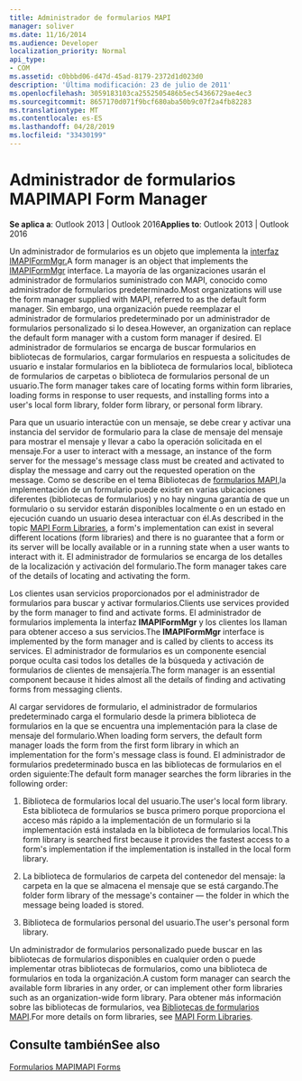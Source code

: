 ```yaml
---
title: Administrador de formularios MAPI
manager: soliver
ms.date: 11/16/2014
ms.audience: Developer
localization_priority: Normal
api_type:
- COM
ms.assetid: c0bbbd06-d47d-45ad-8179-2372d1d023d0
description: 'Última modificación: 23 de julio de 2011'
ms.openlocfilehash: 3059183103ca2552505486b5ec54366729ae4ec3
ms.sourcegitcommit: 8657170d071f9bcf680aba50b9c07f2a4fb82283
ms.translationtype: MT
ms.contentlocale: es-ES
ms.lasthandoff: 04/28/2019
ms.locfileid: "33430199"
---
```

# <a name="mapi-form-manager"></a><span data-ttu-id="dd474-103">Administrador de formularios MAPI</span><span class="sxs-lookup"><span data-stu-id="dd474-103">MAPI Form Manager</span></span>

  
  
<span data-ttu-id="dd474-104">**Se aplica a**: Outlook 2013 | Outlook 2016</span><span class="sxs-lookup"><span data-stu-id="dd474-104">**Applies to**: Outlook 2013 | Outlook 2016</span></span> 
  
<span data-ttu-id="dd474-105">Un administrador de formularios es un objeto que implementa la [interfaz IMAPIFormMgr.](imapiformmgriunknown.md)</span><span class="sxs-lookup"><span data-stu-id="dd474-105">A form manager is an object that implements the [IMAPIFormMgr](imapiformmgriunknown.md) interface.</span></span> <span data-ttu-id="dd474-106">La mayoría de las organizaciones usarán el administrador de formularios suministrado con MAPI, conocido como administrador de formularios predeterminado.</span><span class="sxs-lookup"><span data-stu-id="dd474-106">Most organizations will use the form manager supplied with MAPI, referred to as the default form manager.</span></span> <span data-ttu-id="dd474-107">Sin embargo, una organización puede reemplazar el administrador de formularios predeterminado por un administrador de formularios personalizado si lo desea.</span><span class="sxs-lookup"><span data-stu-id="dd474-107">However, an organization can replace the default form manager with a custom form manager if desired.</span></span> <span data-ttu-id="dd474-108">El administrador de formularios se encarga de buscar formularios en bibliotecas de formularios, cargar formularios en respuesta a solicitudes de usuario e instalar formularios en la biblioteca de formularios local, biblioteca de formularios de carpetas o biblioteca de formularios personal de un usuario.</span><span class="sxs-lookup"><span data-stu-id="dd474-108">The form manager takes care of locating forms within form libraries, loading forms in response to user requests, and installing forms into a user's local form library, folder form library, or personal form library.</span></span> 
  
<span data-ttu-id="dd474-109">Para que un usuario interactúe con un mensaje, se debe crear y activar una instancia del servidor de formulario para la clase de mensaje del mensaje para mostrar el mensaje y llevar a cabo la operación solicitada en el mensaje.</span><span class="sxs-lookup"><span data-stu-id="dd474-109">For a user to interact with a message, an instance of the form server for the message's message class must be created and activated to display the message and carry out the requested operation on the message.</span></span> <span data-ttu-id="dd474-110">Como se describe en el tema Bibliotecas de [formularios MAPI,](mapi-form-libraries.md)la implementación de un formulario puede existir en varias ubicaciones diferentes (bibliotecas de formularios) y no hay ninguna garantía de que un formulario o su servidor estarán disponibles localmente o en un estado en ejecución cuando un usuario desea interactuar con él.</span><span class="sxs-lookup"><span data-stu-id="dd474-110">As described in the topic [MAPI Form Libraries](mapi-form-libraries.md), a form's implementation can exist in several different locations (form libraries) and there is no guarantee that a form or its server will be locally available or in a running state when a user wants to interact with it.</span></span> <span data-ttu-id="dd474-111">El administrador de formularios se encarga de los detalles de la localización y activación del formulario.</span><span class="sxs-lookup"><span data-stu-id="dd474-111">The form manager takes care of the details of locating and activating the form.</span></span>
  
<span data-ttu-id="dd474-112">Los clientes usan servicios proporcionados por el administrador de formularios para buscar y activar formularios.</span><span class="sxs-lookup"><span data-stu-id="dd474-112">Clients use services provided by the form manager to find and activate forms.</span></span> <span data-ttu-id="dd474-113">El administrador de formularios implementa la interfaz **IMAPIFormMgr** y los clientes los llaman para obtener acceso a sus servicios.</span><span class="sxs-lookup"><span data-stu-id="dd474-113">The **IMAPIFormMgr** interface is implemented by the form manager and is called by clients to access its services.</span></span> <span data-ttu-id="dd474-114">El administrador de formularios es un componente esencial porque oculta casi todos los detalles de la búsqueda y activación de formularios de clientes de mensajería.</span><span class="sxs-lookup"><span data-stu-id="dd474-114">The form manager is an essential component because it hides almost all the details of finding and activating forms from messaging clients.</span></span> 
  
<span data-ttu-id="dd474-115">Al cargar servidores de formulario, el administrador de formularios predeterminado carga el formulario desde la primera biblioteca de formularios en la que se encuentra una implementación para la clase de mensaje del formulario.</span><span class="sxs-lookup"><span data-stu-id="dd474-115">When loading form servers, the default form manager loads the form from the first form library in which an implementation for the form's message class is found.</span></span> <span data-ttu-id="dd474-116">El administrador de formularios predeterminado busca en las bibliotecas de formularios en el orden siguiente:</span><span class="sxs-lookup"><span data-stu-id="dd474-116">The default form manager searches the form libraries in the following order:</span></span>
  
1. <span data-ttu-id="dd474-117">Biblioteca de formularios local del usuario.</span><span class="sxs-lookup"><span data-stu-id="dd474-117">The user's local form library.</span></span> <span data-ttu-id="dd474-118">Esta biblioteca de formularios se busca primero porque proporciona el acceso más rápido a la implementación de un formulario si la implementación está instalada en la biblioteca de formularios local.</span><span class="sxs-lookup"><span data-stu-id="dd474-118">This form library is searched first because it provides the fastest access to a form's implementation if the implementation is installed in the local form library.</span></span>
    
2. <span data-ttu-id="dd474-119">La biblioteca de formularios de carpeta del contenedor del mensaje: la carpeta en la que se almacena el mensaje que se está cargando.</span><span class="sxs-lookup"><span data-stu-id="dd474-119">The folder form library of the message's container — the folder in which the message being loaded is stored.</span></span>
    
3. <span data-ttu-id="dd474-120">Biblioteca de formularios personal del usuario.</span><span class="sxs-lookup"><span data-stu-id="dd474-120">The user's personal form library.</span></span>
    
<span data-ttu-id="dd474-121">Un administrador de formularios personalizado puede buscar en las bibliotecas de formularios disponibles en cualquier orden o puede implementar otras bibliotecas de formularios, como una biblioteca de formularios en toda la organización.</span><span class="sxs-lookup"><span data-stu-id="dd474-121">A custom form manager can search the available form libraries in any order, or can implement other form libraries such as an organization-wide form library.</span></span> <span data-ttu-id="dd474-122">Para obtener más información sobre las bibliotecas de formularios, vea [Bibliotecas de formularios MAPI](mapi-form-libraries.md).</span><span class="sxs-lookup"><span data-stu-id="dd474-122">For more details on form libraries, see [MAPI Form Libraries](mapi-form-libraries.md).</span></span> 
  
## <a name="see-also"></a><span data-ttu-id="dd474-123">Consulte también</span><span class="sxs-lookup"><span data-stu-id="dd474-123">See also</span></span>



[<span data-ttu-id="dd474-124">Formularios MAPI</span><span class="sxs-lookup"><span data-stu-id="dd474-124">MAPI Forms</span></span>](mapi-forms.md)

